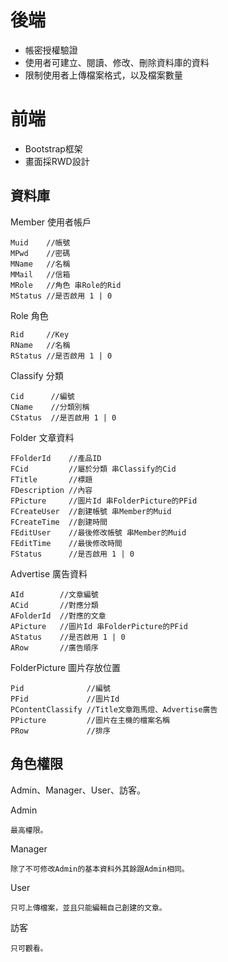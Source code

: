 # 後端  
*  帳密授權驗證
*  使用者可建立、閱讀、修改、刪除資料庫的資料
*  限制使用者上傳檔案格式，以及檔案數量

# 前端
* Bootstrap框架
* 畫面採RWD設計

## 資料庫  
Member 使用者帳戶

    Muid    //帳號
    MPwd    //密碼
    MName   //名稱
    MMail   //信箱
    MRole   //角色 串Role的Rid
    MStatus //是否啟用 1 | 0  

Role 角色

    Rid     //Key
    RName   //名稱
    RStatus //是否啟用 1 | 0  

Classify 分類

    Cid      //編號
    CName    //分類別稱
    CStatus  //是否啟用 1 | 0  

Folder 文章資料

    FFolderId    //產品ID
    FCid         //屬於分類 串Classify的Cid
    FTitle       //標題
    FDescription //內容
    FPicture     //圖片Id 串FolderPicture的PFid
    FCreateUser  //創建帳號 串Member的Muid
    FCreateTime  //創建時間
    FEditUser    //最後修改帳號 串Member的Muid
    FEditTime    //最後修改時間
    FStatus      //是否啟用 1 | 0
    
Advertise 廣告資料

    AId        //文章編號
    ACid       //對應分類
    AFolderId  //對應的文章
    APicture   //圖片Id 串FolderPicture的PFid
    AStatus    //是否啟用 1 | 0
    ARow       //廣告順序

FolderPicture 圖片存放位置

    Pid              //編號
    PFid             //圖片Id
    PContentClassify //Title文章跑馬燈、Advertise廣告
    PPicture         //圖片在主機的檔案名稱
    PRow             //排序


## 角色權限
Admin、Manager、User、訪客。   

Admin

    最高權限。  
    
Manager  

    除了不可修改Admin的基本資料外其餘跟Admin相同。

User  

    只可上傳檔案，並且只能編輯自己創建的文章。  

訪客

    只可觀看。
